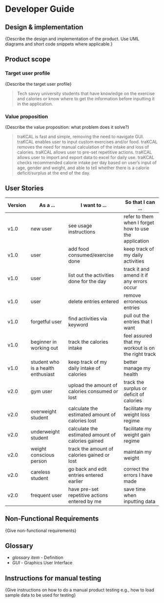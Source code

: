 # Developer Guide

## Design & implementation

{Describe the design and implementation of the product. Use UML diagrams and short code snippets where applicable.}


## Product scope
### Target user profile

{Describe the target user profile}
>Tech savvy university students that have knowledge on the exercise and calories or know where to get the information before inputting it in the application.

### Value proposition

{Describe the value proposition: what problem does it solve?}
>traKCAL is fast and simple, removing the need to navigate GUI.
>traKCAL enables user to input custom exercises and/or food.
>traKCAL removes the need for manual calculation of the intake and loss of calories.
>traKCAL allows user to pre-set repetitive actions.
>traKCAL allows user to import and export data to excel for daily use.
>traKCAL checks recommended calorie intake per day based on user’s input of age, gender and weight, and able to tell whether there is a calorie deficit/surplus at the end of the day.

## User Stories

|Version| As a ... | I want to ... | So that I can ...|
|--------|----------|---------------|------------------|
|v1.0|new user|see usage instructions|refer to them when I forget how to use the application|
|v1.0|user|add food consumed/exercise done|keep track of my daily activities|
|v1.0|user|list out the activities done for the day|track it and amend it if any errors occur|
|v1.0|user|delete entries entered|remove erroneous entries|
|v1.0|forgetful user|find activities via keyword|pull out the entries that I want|
|v1.0|beginner in working out|track the calories intake|feel assured that my workout is on the right track|
|v1.0|student who is a health enthusiast|keep track of my daily intake of calories|better manage my health|
|v2.0|gym user|upload the amount of calories consumed or lost|track the surplus or deficit of calories|
|v2.0|overweight student|calculate the estimated amount of calories lost|facilitate my weight loss regime|
|v2.0|underweight student|calculate the estimated amount of calories gained|facilitate my weight gain regime|
|v2.0|weight conscious person|track the amount of calories gained or lost|maintain my weight|
|v2.0|careless student|go back and edit entries entered earlier|correct the errors I have made|
|v2.0|frequent user|have pre-set repetitive actions entered by me|save time when inputting data|

## Non-Functional Requirements

{Give non-functional requirements}

## Glossary

* *glossary item* - Definition
* *GUI* - Graphics User Interface

## Instructions for manual testing

{Give instructions on how to do a manual product testing e.g., how to load sample data to be used for testing}
